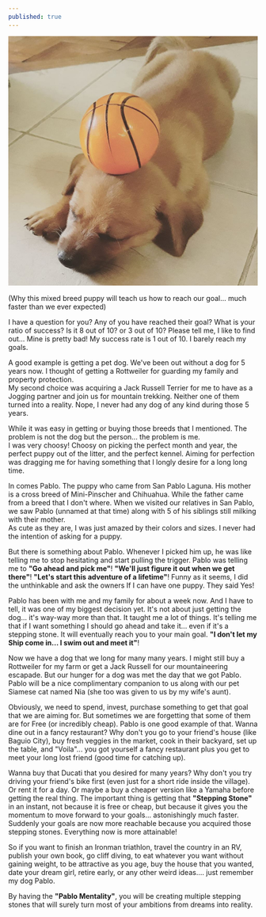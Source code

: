 ```yaml
---
published: true
---
```

![Doggy](/images/Pablo.jpg)


(Why this mixed breed puppy will teach us how to reach our goal... much faster than we ever expected)

I have a question for you? Any of you have reached their goal? What is your ratio of success? Is it 8 out of 10? or 3 out of 10? Please tell me, I like to find out...
Mine is pretty bad! My success rate is 1 out of 10. I barely reach my goals. 


A good example is getting a pet dog. We've been out without a dog for 5 years now. I thought of getting a Rottweiler for guarding my family and property protection.   
My second choice was acquiring a Jack Russell Terrier for me to have as a Jogging partner and join us for mountain trekking. 
Neither one of them turned into a reality. 
Nope, I never had any dog of any kind during those 5 years.

While it was easy in getting or buying those breeds that I mentioned. The problem is not the dog but the person... the problem is me.   
I was very choosy! Choosy on picking the perfect month and year, the perfect puppy out of the litter, and the perfect kennel.
Aiming for perfection was dragging me for having something that I longly desire for a long long time.  

In comes Pablo. The puppy who came from San Pablo Laguna. His mother is a cross breed of Mini-Pinscher and Chihuahua. While the father came from a breed that I don't where. 
When we visited our relatives in San Pablo, we saw Pablo (unnamed at that time) along with 5 of his siblings still milking with their mother.   
As cute as they are, I was just amazed by their colors and sizes. I never had the intention of asking for a puppy. 

But there is something about Pablo. Whenever I picked him up, he was like telling me to stop hesitating and start pulling the trigger. 
Pablo was telling me to **"Go ahead and pick me"**! **"We'll just figure it out when we get there"**! **"Let's start this adventure of a lifetime"**!
Funny as it seems, I did the unthinkable and ask the owners If I can have one puppy. They said Yes!

Pablo has been with me and my family for about a week now. And I have to tell, it was one of my biggest decision yet. It's not about just getting the dog... it's way-way more than that. 
It taught me a lot of things. It's telling me that if I want something I should go ahead and take it... even if it's a stepping stone. It will eventually reach you to your main goal.
**"I don't let my Ship come in... I swim out and meet it"**! 

Now we have a dog that we long for many many years. I might still buy a Rottweiler for my farm or get a Jack Russell for our mountaineering escapade. But our hunger for a dog was met the day that we got Pablo.
Pablo will be a nice complimentary companion to us along with our pet Siamese cat named Nia (she too was given to us by my wife's aunt).

Obviously, we need to spend, invest, purchase something to get that goal that we are aiming for. 
But sometimes we are forgetting that some of them are for Free (or incredibly cheap). 
Pablo is one good example of that. Wanna dine out in a fancy restaurant? Why don't you go to your friend's house (like Baguio City), buy fresh veggies in the market, cook in their backyard, set up the table, and "Voila"... you got yourself a fancy restaurant plus you get to meet your long lost friend (good time for catching up).

Wanna buy that Ducati that you desired for many years? Why don't you try driving your friend's bike first (even just for a short ride inside the village).  Or rent it for a day. Or maybe a buy a cheaper version like a Yamaha before getting the real thing.
The important thing is getting that **"Stepping Stone"** in an instant, not because it is free or cheap, but because it gives you the momentum to move forward to your goals... astonishingly much faster. 
Suddenly your goals are now more reachable because you acquired those stepping stones. 
Everything now is more attainable!

So if you want to finish an Ironman triathlon, travel the country in an RV, publish your own book, go cliff diving, to eat whatever you want without gaining weight, to be attractive as you age, buy the house that you wanted, date your dream girl, retire early, or any other weird ideas.... just remember my dog Pablo.

By having the **"Pablo Mentality"**, you will be creating multiple stepping stones that will surely turn most of your ambitions from dreams into reality. 
